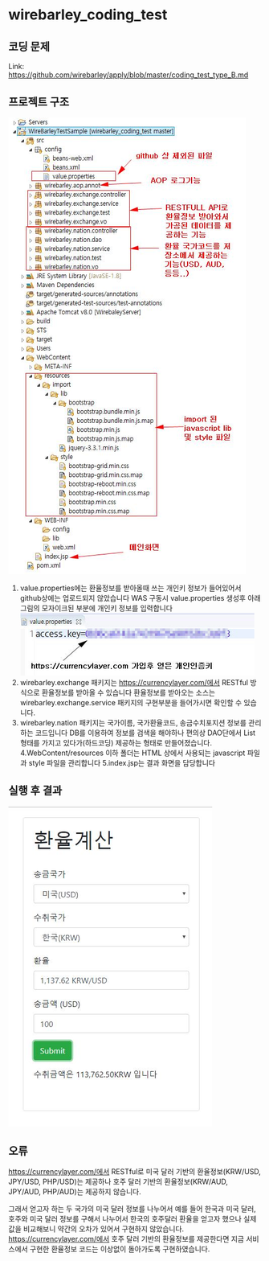 # wirebarley_coding_test

## 코딩 문제
Link: https://github.com/wirebarley/apply/blob/master/coding_test_type_B.md

## 프로젝트 구조
![Alt text](./image/ProjectTree.JPG)
1. value.properties에는 환율정보를 받아올때 쓰는 개인키 정보가 들어있어서 github상에는 업로드되지 않았습니다
WAS 구동시 value.properties 생성후 아래 그림의 모자이크된 부분에 개인키 정보를 입력합니다
![Alt text](./image/valuePropertiesComment.JPG)
2. wirebarley.exchange 패키지는 https://currencylayer.com/에서 RESTful 방식으로 환율정보를 받아올 수 있습니다
환율정보를 받아오는 소스는 wirebarley.exchange.service 패키지의 구현부분을 들어가시면 확인할 수 있습니다.
3. wirebarley.nation 패키지는 국가이름, 국가환율코드, 송금수치포지션 정보를 관리하는 코드입니다
DB를 이용하여 정보를 검색을 해야하나 편의상 DAO단에서 List형태를 가지고 있다가(하드코딩) 제공하는 형태로
만들어졌습니다.
4.WebContent/resources 이하 폴더는 HTML 상에서 사용되는 javascript 파일과 style 파일을 관리합니다
5.index.jsp는 결과 화면을 담당합니다

## 실행 후 결과
![Alt text](./image/result.JPG)

## 오류
https://currencylayer.com/에서 RESTful로 미국 달러 기반의 환율정보(KRW/USD, JPY/USD, PHP/USD)는 제공하나 
호주 달러 기반의 환율정보(KRW/AUD, JPY/AUD, PHP/AUD)는 제공하지 않습니다.

그래서 얻고자 하는 두 국가의 미국 달러 정보를 나누어서
예를 들어 한국과 미국 달러, 호주와 미국 달러 정보를 구해서 나누어서 한국의 호주달러 환율을 얻고자 했으나
실제 값을 비교해보니 약간의 오차가 있어서 구현하지 않았습니다.
https://currencylayer.com/에서 호주 달러 기반의 환율정보를 제공한다면 지금 서비스에서 구현한 환율정보
코드는 이상없이 돌아가도록 구현하였습니다.

